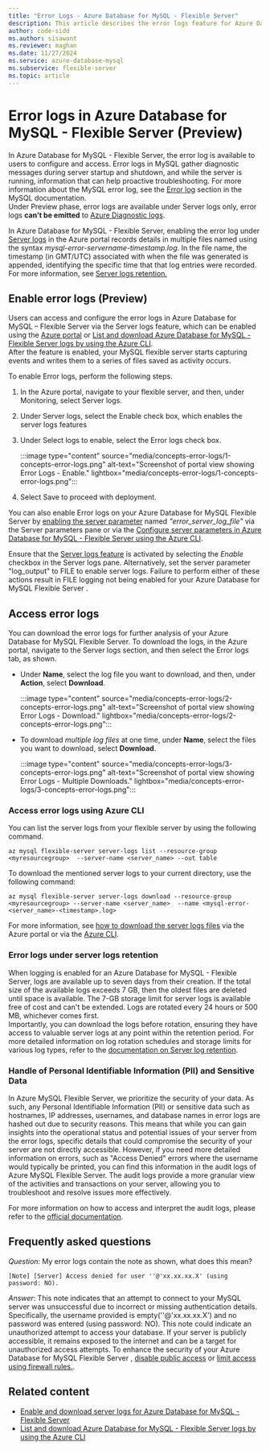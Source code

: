 ```yaml
---
title: "Error Logs - Azure Database for MySQL - Flexible Server"
description: This article describes the error logs feature for Azure Database for MySQL - Flexible Server.
author: code-sidd
ms.author: sisawant
ms.reviewer: maghan
ms.date: 11/27/2024
ms.service: azure-database-mysql
ms.subservice: flexible-server
ms.topic: article
---
```


# Error logs in Azure Database for MySQL - Flexible Server (Preview)

In Azure Database for MySQL - Flexible Server, the error log is available to users to configure and access. Error logs in MySQL gather diagnostic messages during server startup and shutdown, and while the server is running, information that can help proactive troubleshooting. For more information about the MySQL error log, see the [Error log](https://dev.mysql.com/doc/refman/8.0/en/error-log.html) section in the MySQL documentation.  
Under Preview phase, error logs are available under Server logs only, error logs **can't be emitted** to [Azure Diagnostic logs](/azure/azure-monitor/essentials/platform-logs-overview).

In Azure Database for MySQL - Flexible Server, enabling the error log under [Server logs](./concepts-monitoring.md#server-logs) in the Azure portal records details in multiple files named using the syntax *mysql-error-servername-timestamp.log*. In the file name, the timestamp (in GMT/UTC) associated with when the file was generated is appended, identifying the specific time that that log entries were recorded. For more information, see [Server logs retention.](./concepts-monitoring.md#server-logs)

<a id="enabling-error-logs-preview"></a>

## Enable error logs (Preview)

Users can access and configure the error logs in Azure Database for MySQL – Flexible Server via the Server logs feature, which can be enabled using the [Azure portal](./how-to-server-logs-portal.md#enable-server-logs) or [List and download Azure Database for MySQL - Flexible Server logs by using the Azure CLI](how-to-server-logs-cli.md).  
After the feature is enabled, your MySQL flexible server starts capturing events and writes them to a series of files saved as activity occurs.

To enable Error logs, perform the following steps.
1. In the Azure portal, navigate to your flexible server, and then, under Monitoring, select Server logs.
1. Under Server logs, select the Enable check box, which enables the server logs features
1. Under Select logs to enable, select the Error logs check box.

    :::image type="content" source="media/concepts-error-logs/1-concepts-error-logs.png" alt-text="Screenshot of portal view showing Error Logs - Enable." lightbox="media/concepts-error-logs/1-concepts-error-logs.png":::

1. Select Save to proceed with deployment.

You can also enable Error logs on your Azure Database for MySQL Flexible Server by [enabling the server parameter](how-to-configure-server-parameters-portal.md) named *"error_server_log_file"* via the Server parameters pane or via the [Configure server parameters in Azure Database for MySQL - Flexible Server using the Azure CLI](how-to-configure-server-parameters-cli.md).

Ensure that the [Server logs feature](./how-to-server-logs-portal.md#enable-server-logs) is activated by selecting the *Enable* checkbox in the Server logs pane. Alternatively, set the server parameter "log_output" to FILE to enable server logs. Failure to perform either of these actions result in FILE logging not being enabled for your Azure Database for MySQL Flexible Server .

<a id="accessing-error-logs"></a>

## Access error logs

You can download the error logs for further analysis of your Azure Database for MySQL Flexible Server. To download the logs, in the Azure portal, navigate to the Server logs section, and then select the Error logs tab, as shown.
- Under **Name**, select the log file you want to download, and then, under **Action**, select **Download**.

    :::image type="content" source="media/concepts-error-logs/2-concepts-error-logs.png" alt-text="Screenshot of portal view showing Error Logs - Download." lightbox="media/concepts-error-logs/2-concepts-error-logs.png":::

- To download *multiple log files* at one time, under **Name**, select the files you want to download, select **Download**.

    :::image type="content" source="media/concepts-error-logs/3-concepts-error-logs.png" alt-text="Screenshot of portal view showing Error Logs - Multiple Downloads." lightbox="media/concepts-error-logs/3-concepts-error-logs.png":::

### Access error logs using Azure CLI

You can list the server logs from your flexible server by using the following command.

```azurecli
az mysql flexible-server server-logs list --resource-group <myresourcegroup>  --server-name <server_name> --out table
```

To download the mentioned server logs to your current directory, use the following command:

```azurecli
az mysql flexible-server server-logs download --resource-group <myresourcegroup> --server-name <server_name>  --name <mysql-error-<server_name>-<timestamp>.log>
```

For more information, see [how to download the server logs files](./how-to-server-logs-portal.md#download-server-logs) via the Azure portal or via the [Azure CLI](./how-to-server-logs-cli.md#download-server-logs-using-azure-cli).

### Error logs under server logs retention

When logging is enabled for an Azure Database for MySQL - Flexible Server, logs are available up to seven days from their creation. If the total size of the available logs exceeds 7 GB, then the oldest files are deleted until space is available. The 7-GB storage limit for server logs is available free of cost and can't be extended. Logs are rotated every 24 hours or 500 MB, whichever comes first.  
Importantly, you can download the logs before rotation, ensuring they have access to valuable server logs at any point within the retention period.
For more detailed information on log rotation schedules and storage limits for various log types, refer to the [documentation on Server log retention](./concepts-monitoring.md#server-logs).

<a id="handling-of-personal-identifiable-information-pii-and-sensitive-data"></a>

### Handle of Personal Identifiable Information (PII) and Sensitive Data

In Azure MySQL Flexible Server, we prioritize the security of your data. As such, any Personal Identifiable Information (PII) or sensitive data such as hostnames, IP addresses, usernames, and database names in error logs are hashed out due to security reasons.
This means that while you can gain insights into the operational status and potential issues of your server from the error logs, specific details that could compromise the security of your server are not directly accessible.
However, if you need more detailed information on errors, such as "Access Denied" errors where the username would typically be printed, you can find this information in the audit logs of Azure MySQL Flexible Server. The audit logs provide a more granular view of the activities and transactions on your server, allowing you to troubleshoot and resolve issues more effectively.

For more information on how to access and interpret the audit logs, please refer to the [official documentation](concepts-audit-logs.md).

## Frequently asked questions

*Question*: My error logs contain the note as shown, what does this mean?

`[Note] [Server] Access denied for user ''@'xx.xx.xx.X' (using password: NO).`

*Answer*: This note indicates that an attempt to connect to your MySQL server was unsuccessful due to incorrect or missing authentication details. Specifically, the username provided is empty(''@'xx.xx.xx.X') and no password was entered (using password: NO). This note could indicate an unauthorized attempt to access your database.
If your server is publicly accessible, it remains exposed to the internet and can be a target for unauthorized access attempts. To enhance the security of your Azure Database for MySQL Flexible Server , [disable public access](./concepts-networking-private-link.md#deny-public-access) or [limit access using firewall rules.](./concepts-networking-public.md#firewall-rules).

## Related content

- [Enable and download server logs for Azure Database for MySQL - Flexible Server](how-to-server-logs-portal.md)
- [List and download Azure Database for MySQL - Flexible Server logs by using the Azure CLI](how-to-server-logs-cli.md)
